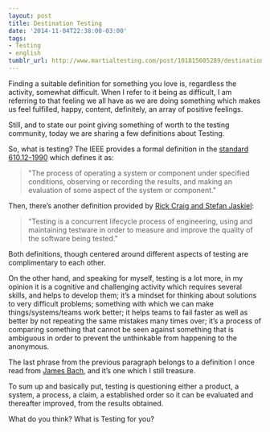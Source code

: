 ```yaml
---
layout: post
title: Destination Testing
date: '2014-11-04T22:38:00-03:00'
tags:
- Testing
- english
tumblr_url: http://www.martialtesting.com/post/101815605289/destination-testing
---
```

Finding a suitable definition for something you love is, regardless the activity, somewhat difficult. When I refer to it being as difficult, I am referring to that feeling we all have as we are doing something which makes us feel fulfilled, happy, content, definitely, an array of positive feelings.

Still, and to state our point giving something of worth to the testing community, today we are sharing a few definitions about Testing.

So, what is testing? The IEEE provides a formal definition in the [standard 610.12-1990](http://www.mit.jyu.fi/ope/kurssit/TIES462/Materiaalit/IEEE_SoftwareEngGlossary.pdf) which defines it as:

>"The process of operating a system or component under specified conditions, observing or recording the results, and making an evaluation of some aspect of the system or component."

Then, there’s another definition provided by [Rick Craig and Stefan Jaskiel](https://books.google.com.uy/books/about/Systematic_Software_Testing.html?id=2_gbZYZcZXgC&hl=en):

>"Testing is a concurrent lifecycle process of engineering, using and maintaining testware in order to measure and improve the quality of the software being tested."

Both definitions, though centered around different aspects of testing are complimentary to each other.

On the other hand, and speaking for myself, testing is a lot more, in my opinion it is a cognitive and challenging activity which requires several skills, and helps to develop them; it’s a mindset for thinking about solutions to very difficult problems; something with which we can make things/systems/teams work better; it helps teams to fail faster as well as better by not repeating the same mistakes many times over; it’s a process of comparing something that cannot be seen against something that is ambiguous in order to prevent the unthinkable from happening to the anonymous.

The last phrase from the previous paragraph belongs to a definition I once read from [James Bach](http://www.satisfice.com/), and it’s one which I still treasure.

To sum up and basically put, testing is questioning either a product, a system, a process, a claim, a established order so it can be evaluated and thereafter improved, from the results obtained.

What do you think? What is Testing for you?
